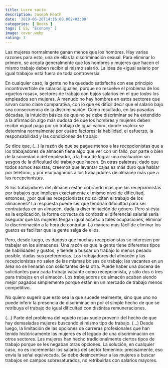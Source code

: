 ```yaml
---
title: Lucro sucio
description: Joseph Heath
date: '2019-06-26T14:16:00.002+02:00'
categories: [ Books ]
tags: [ ES, "Economy" ]
image: cover.webp
rating: 3
---
```


Las mujeres normalmente ganan menos que los hombres. Hay varias razones para esto, una de ellas la discriminación sexual. Para eliminar lo primero, se acepta generalmente que los hombres y mujeres que hacen el mismo trabajo deben recibir el mismo salario. La idea de «igual salario por igual trabajo» está fuera de toda controversia.

En cualquier caso, la gente no ha quedado satisfecha con ese principio incontrovertible de salarios iguales, porque no resuelve el problema de los «guetos rosas», sectores de trabajo con bajos salarios en el que <i>todos </i>los empleados son mujeres. A menudo no hay hombres en estos sectores que sirvan como clase comparativa, con lo que es difícil decir que el salario bajo sea consecuencia de la discriminación. Como resultado, en las pasadas décadas, la intuición básica de que no se debe discriminar se ha extendido a la afirmación algo más dudosa de que los hombres y mujeres deben recibir «igual paga por un trabajo de igual valor», donde «valor» se determina normalmente por cuatro factores: la habilidad, el esfuerzo, la responsabilidad y las condiciones de trabajo.

Se dice que, (...) la razón de que se pague menos a las recepcionistas que a los trabajadores de almacén tiene algo que ver con un fallo, por parte o bien de la sociedad o del empleador, a la hora de lograr una evaluación sin sesgos de la dificultad del trabajo que hacen. En otras palabras, dado que todos somos sexistas, creemos que levantar cajas es más duro que hablar por teléfono, y por eso pagamos a los trabajadores de almacén más que a las recepcionistas.

Si los trabajadores del almacén están cobrando más que las recepcionistas por trabajos que implican exactamente el mismo nivel de dificultad, entonces, ¿por qué las recepcionistas no solicitan el trabajo de los almacenes? La respuesta puede ser que tendrían dificultad para ser contratadas en un almacén, dada la discriminación de género. Pero si ésta es la explicación, la forma correcta de combatir el diferencial salarial sería asegurar que las mujeres tengan igual acceso a tales ocupaciones, eliminar la discriminación a la hora de contratar. La manera más fácil de eliminar los guetos es facilitar que la gente salga de ellos.

Pero, desde luego, es dudoso que muchas recepcionistas se interesen por trabajar en los almacenes. Una razón es que la gente tiene diferentes tipos de habilidades y gustos, y tiende a buscar un trabajo lo menos pesado posible, dadas sus preferencias. Los trabajadores del almacén y las recepcionistas no salen de las mismas bolsas de trabajo; las vacantes en un área no se llenarán con solicitantes de la otra. Puede haber una docena de solicitantes para cada trabajo vacante como recepcionista, y sólo dos o tres para trabajos en el almacén. Los trabajadores de almacén acaban siendo mejor pagados simplemente porque están en un mercado de trabajo menos competitivo.

No quiero sugerir que esto sea la que sucede realmente, sino que uno no puede inferir la presencia de discriminación por el simple hecho de que se retribuya el trabajo de igual dificultad con distintas remuneraciones.

(...) Parte del problema del «gueto rosa» suele provenir del hecho de que hay demasiadas mujeres buscando el mismo tipo de trabajo. (...) Desde luego, la limitación de las opciones de carreras profesionales que han tenido históricamente las mujeres es el legado de una discriminación en otros sectores. Las mujeres han hecho tradicionalmente ciertos tipos de trabajo porque se les negaban otras opciones. La solución, en cualquier caso, no es incrementar los salarios del sector femenino: precisamente, eso envía la señal equivocada. Se debe desincentivar a las mujeres a buscar trabajos en campos sobresaturados, no retribuirlas con salarios mayores.
